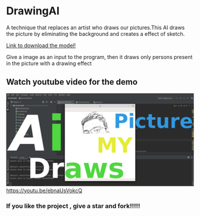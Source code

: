 # DrawingAI
A technique that replaces an artist who draws our pictures.This AI draws the picture by eliminating the background and creates a effect of sketch.

[Link to download the model!](https://drive.google.com/file/d/1wZ32kP_N4Sz7j-WsrzY9CnXL0FOejkbd/view?usp=sharing)

Give a image as an input to the program, then it draws only persons present in the picture with a drawing effect
## Watch youtube video for the demo
![GitHub Logo](/drawai.png)
https://youtu.be/ebnaUsVokcQ
### If you like the project , give a star and fork!!!!!
